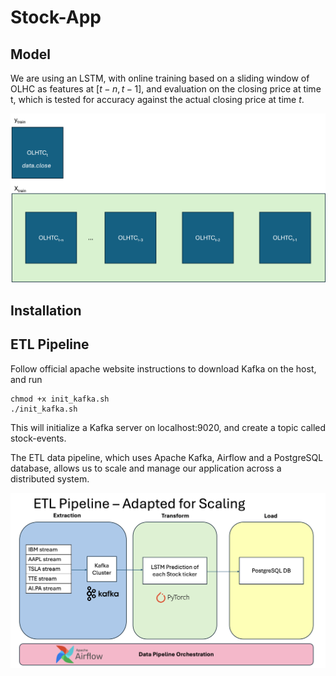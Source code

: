 # Stock-App #

## Model ##

We are using an LSTM, with online training based on a sliding window of OLHC as features at $[t-n, t-1]$, and evaluation on the closing price at time t, which is tested for accuracy against the actual closing price at time $t$.

![Online LSTM Training](Online-training.png)

## Installation ##

## ETL Pipeline ##

Follow official apache website instructions to download Kafka on the host, and run

```
chmod +x init_kafka.sh
./init_kafka.sh
```

This will initialize a Kafka server on localhost:9020, and create a topic called stock-events. 

The ETL data pipeline, which uses Apache Kafka, Airflow and a PostgreSQL database, allows us to scale and manage our application across a distributed system.

![ETL Pipeline](ETL%20pipeline.png)
